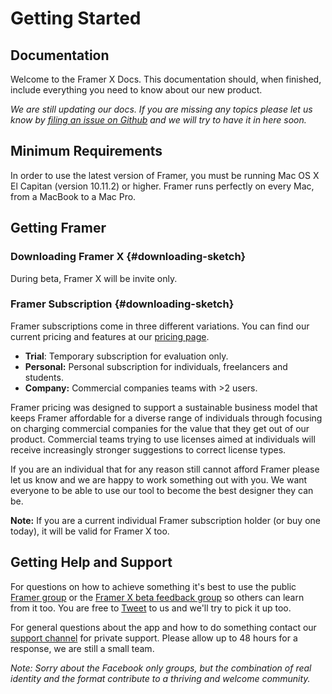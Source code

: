 # Getting Started

## Documentation

Welcome to the Framer X Docs. This documentation should, when finished, include everything you need to know about our new product. 

_We are still updating our docs. If you are missing any topics please let us know by_ [_filing an issue on Github_](https://github.com/framer/FramerXDocs/issues/new) _and we will try to have it in here soon._   


## Minimum Requirements

In order to use the latest version of Framer, you must be running Mac OS X El Capitan \(version 10.11.2\) or higher. Framer runs perfectly on every Mac, from a MacBook to a Mac Pro.

## Getting Framer

### Downloading Framer X {#downloading-sketch}

During beta, Framer X will be invite only.

### Framer Subscription {#downloading-sketch}

Framer subscriptions come in three different variations. You can find our current pricing and features at our [pricing page](https://framer.com/pricing).

* **Trial**: Temporary subscription for evaluation only.
* **Personal:** Personal subscription for individuals, freelancers and students.
* **Company:** Commercial companies teams with &gt;2 users.

Framer pricing was designed to support a sustainable business model that keeps Framer affordable for a diverse range of individuals through focusing on charging commercial companies for the value that they get out of our product. Commercial teams trying to use licenses aimed at individuals will receive increasingly stronger suggestions to correct license types.

If you are an individual that for any reason still cannot afford Framer please let us know and we are happy to work something out with you. We want everyone to be able to use our tool to become the best designer they can be.

**Note:** If you are a current individual Framer subscription holder \(or buy one today\), it will be valid for Framer X too.

## Getting Help and Support

For questions on how to achieve something it's best to use the public [Framer group](https://www.facebook.com/groups/framerjs) or the [Framer X beta feedback group](https://www.facebook.com/groups/framer.x.feedback/) so others can learn from it too. You are free to [Tweet](http://twitter.com/framer) to us and we'll try to pick it up too.

For general questions about the app and how to do something contact our [support channel](mailto:support@framer.com) for private support. Please allow up to 48 hours for a response, we are still a small team.

_Note: Sorry about the Facebook only groups, but the combination of real identity and the format contribute to a thriving and welcome community._



